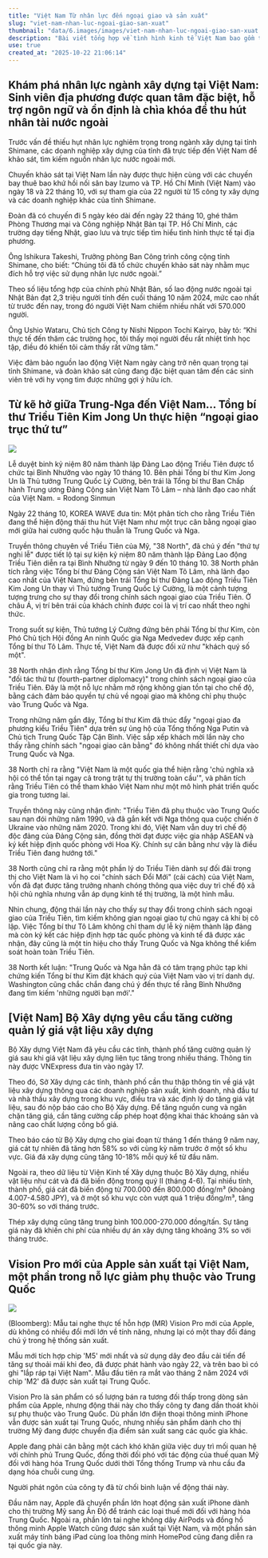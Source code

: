 ```yaml
---
title: "Việt Nam Từ nhân lực đến ngoại giao và sản xuất"
slug: "viet-nam-nhan-luc-ngoai-giao-san-xuat"
thumbnail: "data/6.images/images/viet-nam-nhan-luc-ngoai-giao-san-xuat.webp"
description: "Bài viết tổng hợp về tình hình kinh tế Việt Nam bao gồm tuyển dụng lao động nước ngoài, vai trò trong ngoại giao Triều Tiên, quản lý giá vật liệu xây dựng và việc Apple sản xuất Vision Pro tại Việt Nam."
use: true
created_at: "2025-10-22 21:06:14"
---
```


## Khám phá nhân lực ngành xây dựng tại Việt Nam: Sinh viên địa phương được quan tâm đặc biệt, hỗ trợ ngôn ngữ và ổn định là chìa khóa để thu hút nhân tài nước ngoài

Trước vấn đề thiếu hụt nhân lực nghiêm trọng trong ngành xây dựng tại tỉnh Shimane, các doanh nghiệp xây dựng của tỉnh đã trực tiếp đến Việt Nam để khảo sát, tìm kiếm nguồn nhân lực nước ngoài mới.

Chuyến khảo sát tại Việt Nam lần này được thực hiện cùng với các chuyến bay thuê bao khứ hồi nối sân bay Izumo và TP. Hồ Chí Minh (Việt Nam) vào ngày 18 và 22 tháng 10, với sự tham gia của 22 người từ 15 công ty xây dựng và các doanh nghiệp khác của tỉnh Shimane.

Đoàn đã có chuyến đi 5 ngày kéo dài đến ngày 22 tháng 10, ghé thăm Phòng Thương mại và Công nghiệp Nhật Bản tại TP. Hồ Chí Minh, các trường dạy tiếng Nhật, giao lưu và trực tiếp tìm hiểu tình hình thực tế tại địa phương.

Ông Ishikura Takeshi, Trưởng phòng Ban Công trình công cộng tỉnh Shimane, cho biết: “Chúng tôi đã tổ chức chuyến khảo sát này nhằm mục đích hỗ trợ việc sử dụng nhân lực nước ngoài.”

Theo số liệu tổng hợp của chính phủ Nhật Bản, số lao động nước ngoài tại Nhật Bản đạt 2,3 triệu người tính đến cuối tháng 10 năm 2024, mức cao nhất từ trước đến nay, trong đó người Việt Nam chiếm nhiều nhất với 570.000 người.

Ông Ushio Wataru, Chủ tịch Công ty Nishi Nippon Tochi Kairyo, bày tỏ: “Khi thực tế đến thăm các trường học, tôi thấy mọi người đều rất nhiệt tình học tập, điều đó khiến tôi cảm thấy rất vững tâm.”

Việc đảm bảo nguồn lao động Việt Nam ngày càng trở nên quan trọng tại tỉnh Shimane, và đoàn khảo sát cũng đang đặc biệt quan tâm đến các sinh viên trẻ với hy vọng tìm được những gợi ý hữu ích.

## Từ kẽ hở giữa Trung-Nga đến Việt Nam… Tổng bí thư Triều Tiên Kim Jong Un thực hiện “ngoại giao trục thứ tư”

![](/images/20251022-03604623-clc_korea-000-1-view.webp)

Lễ duyệt binh kỷ niệm 80 năm thành lập Đảng Lao động Triều Tiên được tổ chức tại Bình Nhưỡng vào ngày 10 tháng 10. Bên phải Tổng bí thư Kim Jong Un là Thủ tướng Trung Quốc Lý Cường, bên trái là Tổng bí thư Ban Chấp hành Trung ương Đảng Cộng sản Việt Nam Tô Lâm – nhà lãnh đạo cao nhất của Việt Nam. = Rodong Sinmun

Ngày 22 tháng 10, KOREA WAVE đưa tin: Một phân tích cho rằng Triều Tiên đang thể hiện động thái thu hút Việt Nam như một trục cân bằng ngoại giao mới giữa hai cường quốc hậu thuẫn là Trung Quốc và Nga.

Truyền thông chuyên về Triều Tiên của Mỹ, "38 North", đã chú ý đến "thứ tự nghi lễ" được tiết lộ tại sự kiện kỷ niệm 80 năm thành lập Đảng Lao động Triều Tiên diễn ra tại Bình Nhưỡng từ ngày 9 đến 10 tháng 10. 38 North phân tích rằng việc Tổng bí thư Đảng Cộng sản Việt Nam Tô Lâm, nhà lãnh đạo cao nhất của Việt Nam, đứng bên trái Tổng bí thư Đảng Lao động Triều Tiên Kim Jong Un thay vì Thủ tướng Trung Quốc Lý Cường, là một cảnh tượng tượng trưng cho sự thay đổi trong chính sách ngoại giao của Triều Tiên. Ở châu Á, vị trí bên trái của khách chính được coi là vị trí cao nhất theo nghi thức.

Trong suốt sự kiện, Thủ tướng Lý Cường đứng bên phải Tổng bí thư Kim, còn Phó Chủ tịch Hội đồng An ninh Quốc gia Nga Medvedev được xếp cạnh Tổng bí thư Tô Lâm. Thực tế, Việt Nam đã được đối xử như "khách quý số một".

38 North nhận định rằng Tổng bí thư Kim Jong Un đã định vị Việt Nam là "đối tác thứ tư (fourth-partner diplomacy)" trong chính sách ngoại giao của Triều Tiên. Đây là một nỗ lực nhằm mở rộng không gian tồn tại cho chế độ, bằng cách đảm bảo quyền tự chủ về ngoại giao mà không chỉ phụ thuộc vào Trung Quốc và Nga.

Trong những năm gần đây, Tổng bí thư Kim đã thúc đẩy "ngoại giao đa phương kiểu Triều Tiên" dựa trên sự ủng hộ của Tổng thống Nga Putin và Chủ tịch Trung Quốc Tập Cận Bình. Việc sắp xếp khách mời lần này cho thấy rằng chính sách "ngoại giao cân bằng" đó không nhất thiết chỉ dựa vào Trung Quốc và Nga.

38 North chỉ ra rằng "Việt Nam là một quốc gia thể hiện rằng 'chủ nghĩa xã hội có thể tồn tại ngay cả trong trật tự thị trường toàn cầu'", và phân tích rằng Triều Tiên có thể tham khảo Việt Nam như một mô hình phát triển quốc gia trong tương lai.

Truyền thông này cũng nhận định: "Triều Tiên đã phụ thuộc vào Trung Quốc sau nạn đói những năm 1990, và đã gắn kết với Nga thông qua cuộc chiến ở Ukraine vào những năm 2020. Trong khi đó, Việt Nam vẫn duy trì chế độ độc đảng của Đảng Cộng sản, đồng thời đạt được việc gia nhập ASEAN và ký kết hiệp định quốc phòng với Hoa Kỳ. Chính sự cân bằng như vậy là điều Triều Tiên đang hướng tới."

38 North cũng chỉ ra rằng một phần lý do Triều Tiên dành sự đối đãi trọng thị cho Việt Nam là vì họ coi "chính sách Đổi Mới" (cải cách) của Việt Nam, vốn đã đạt được tăng trưởng nhanh chóng thông qua việc duy trì chế độ xã hội chủ nghĩa nhưng vẫn áp dụng kinh tế thị trường, là một hình mẫu.

Nhìn chung, động thái lần này cho thấy sự thay đổi trong chính sách ngoại giao của Triều Tiên, tìm kiếm không gian ngoại giao tự chủ ngay cả khi bị cô lập. Việc Tổng bí thư Tô Lâm không chỉ tham dự lễ kỷ niệm thành lập đảng mà còn ký kết các hiệp định hợp tác quốc phòng và kinh tế đã được xác nhận, đây cũng là một tín hiệu cho thấy Trung Quốc và Nga không thể kiểm soát hoàn toàn Triều Tiên.

38 North kết luận: "Trung Quốc và Nga hẳn đã có tâm trạng phức tạp khi chứng kiến Tổng bí thư Kim đặt khách quý của Việt Nam vào vị trí danh dự. Washington cũng chắc chắn đang chú ý đến thực tế rằng Bình Nhưỡng đang tìm kiếm 'những người bạn mới'."

## [Việt Nam] Bộ Xây dựng yêu cầu tăng cường quản lý giá vật liệu xây dựng

Bộ Xây dựng Việt Nam đã yêu cầu các tỉnh, thành phố tăng cường quản lý giá sau khi giá vật liệu xây dựng liên tục tăng trong nhiều tháng. Thông tin này được VNExpress đưa tin vào ngày 17.

Theo đó, Sở Xây dựng các tỉnh, thành phố cần thu thập thông tin về giá vật liệu xây dựng thông qua các doanh nghiệp sản xuất, kinh doanh, nhà đầu tư và nhà thầu xây dựng trong khu vực, điều tra và xác định lý do tăng giá vật liệu, sau đó nộp báo cáo cho Bộ Xây dựng. Để tăng nguồn cung và ngăn chặn tăng giá, cần tăng cường cấp phép hoạt động khai thác khoáng sản và nâng cao chất lượng công bố giá.

Theo báo cáo từ Bộ Xây dựng cho giai đoạn từ tháng 1 đến tháng 9 năm nay, giá cát tự nhiên đã tăng hơn 58% so với cùng kỳ năm trước ở một số khu vực. Giá đá xây dựng cũng tăng 10-18% mỗi quý kể từ đầu năm.

Ngoài ra, theo dữ liệu từ Viện Kinh tế Xây dựng thuộc Bộ Xây dựng, nhiều vật liệu như cát và đá đã biến động trong quý II (tháng 4-6). Tại nhiều tỉnh, thành phố, giá cát đã biến động từ 700.000 đến 800.000 đồng/m³ (khoảng 4.007-4.580 JPY), và ở một số khu vực còn vượt quá 1 triệu đồng/m³, tăng 30-60% so với tháng trước.

Thép xây dựng cũng tăng trung bình 100.000-270.000 đồng/tấn. Sự tăng giá này đã khiến chi phí của nhiều dự án xây dựng tăng khoảng 3% so với tháng trước.

## Vision Pro mới của Apple sản xuất tại Việt Nam, một phần trong nỗ lực giảm phụ thuộc vào Trung Quốc

![](/images/20251022-99271355-bloom_st-000-1-view.webp)

(Bloomberg): Mẫu tai nghe thực tế hỗn hợp (MR) Vision Pro mới của Apple, dù không có nhiều đổi mới lớn về tính năng, nhưng lại có một thay đổi đáng chú ý trong hệ thống sản xuất.

Mẫu mới tích hợp chip 'M5' mới nhất và sử dụng dây đeo đầu cải tiến để tăng sự thoải mái khi đeo, đã được phát hành vào ngày 22, và trên bao bì có ghi "lắp ráp tại Việt Nam". Mẫu đầu tiên ra mắt vào tháng 2 năm 2024 với chip 'M2' đã được sản xuất tại Trung Quốc.

Vision Pro là sản phẩm có số lượng bán ra tương đối thấp trong dòng sản phẩm của Apple, nhưng động thái này cho thấy công ty đang dần thoát khỏi sự phụ thuộc vào Trung Quốc. Dù phần lớn điện thoại thông minh iPhone vẫn được sản xuất tại Trung Quốc, nhưng nhiều sản phẩm dành cho thị trường Mỹ đang được chuyển địa điểm sản xuất sang các quốc gia khác.

Apple đang phải cân bằng một cách khó khăn giữa việc duy trì mối quan hệ với chính phủ Trung Quốc, đồng thời đối phó với tác động của thuế quan Mỹ đối với hàng hóa Trung Quốc dưới thời Tổng thống Trump và nhu cầu đa dạng hóa chuỗi cung ứng.

Người phát ngôn của công ty đã từ chối bình luận về động thái này.

Đầu năm nay, Apple đã chuyển phần lớn hoạt động sản xuất iPhone dành cho thị trường Mỹ sang Ấn Độ để tránh các loại thuế mới đối với hàng hóa Trung Quốc. Ngoài ra, phần lớn tai nghe không dây AirPods và đồng hồ thông minh Apple Watch cũng được sản xuất tại Việt Nam, và một phần sản xuất máy tính bảng iPad cùng loa thông minh HomePod cũng đang diễn ra tại quốc gia này.
